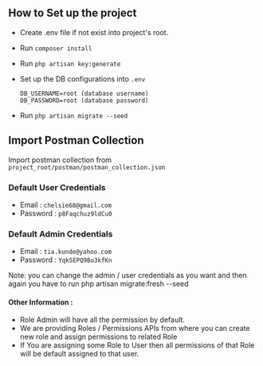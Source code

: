 ## How to Set up the project

- Create .env file if not exist into project's root.
- Run `composer install`
- Run `php artisan key:generate`
- Set up the DB configurations into `.env`

      DB_USERNAME=root (database username)
      DB_PASSWORD=root (database password)


- Run `php artisan migrate --seed`

## Import Postman Collection

Import postman collection from `project_root/postman/postman_collection.json`

### Default User Credentials

- Email : `chelsie68@gmail.com`
- Password : `p8Faqchuz9ldCu0`

### Default Admin Credentials

- Email : `tia.kunde@yahoo.com`
- Password : `Yqk5EPQ9Bo3kfKn`

Note: you can change the admin / user credentials as you want and then again you have to run php artisan migrate:fresh --seed


#### Other Information :

- Role Admin will have all the permission by default.
- We are providing Roles / Permissions APIs from where you can create new role and assign permissions to related Role
- If You are assigning some Role to User then all permissions of that Role will be default assigned to that user.
